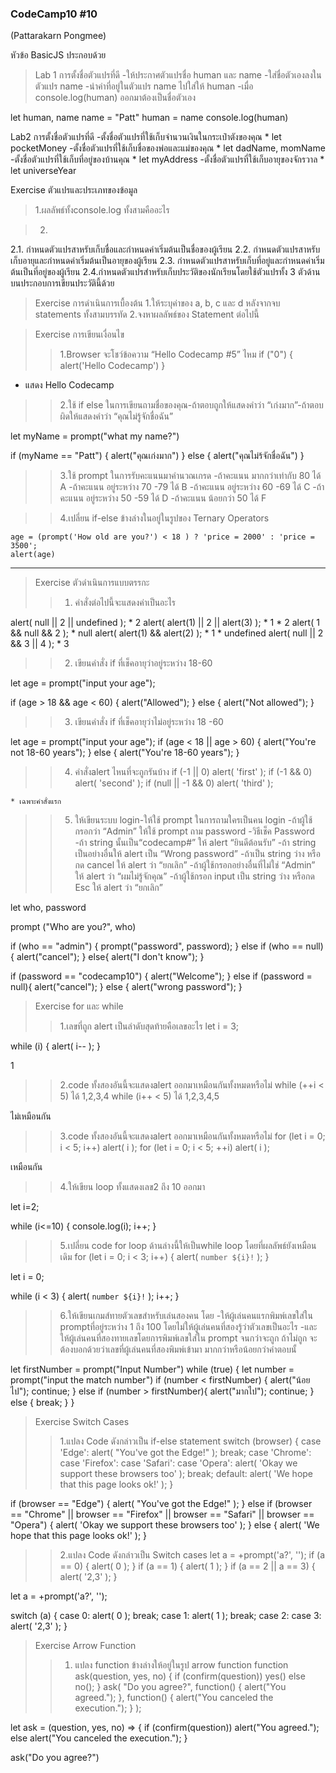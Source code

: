 ### CodeCamp10 #10
(Pattarakarn Pongmee)

หัวข้อ BasicJS
ประกอบด้วย

> Lab 1 การตั้งชื่อตัวแปรที่ดี
-ให้ประกาศตัวแปรชื่อ human และ name
-ใส่ชื่อตัวเองลงในตัวแปร name
-นำค่าที่อยู่ในตัวแปร name ไปใส่ให้ human 
-เมื่อ console.log(human) ออกมาต้องเป็นชื่อตัวเอง

let human, name
name = "Patt"
human = name
console.log(human)


Lab2 การตั้งชื่อตัวแปรที่ดี
-ตั้งชื่อตัวแปรที่ใช้เก็บจำนวนเงินในกระเป๋าตังของคุณ
    * let pocketMoney
-ตั้งชื่อตัวแปรที่ใช้เก็บชื่อของพ่อและแม่ของคุณ
    * let dadName, momName
-ตั้งชื่อตัวแปรที่ใช้เก็บที่อยู่ของบ้านคุณ
    * let myAddress
-ตั้งชื่อตัวแปรที่ใช้เก็บอายุของจักรวาล
    * let universeYear


Exercise ตัวแปรและประเภทของข้อมูล
> 1.ผลลัพธ์ทั้งconsole.log ทั้งสามคืออะไร


> 2.
2.1. กำหนดตัวแปรสาหรับเก็บชื่อและกำหนดค่าเริ่มต้นเป็นชื่อของผู้เรียน
2.2. กำหนดตัวแปรสาหรับเก็บอายุและกำหนดค่าเริ่มต้นเป็นอายุของผู้เรียน
2.3. กำหนดตัวแปรสาหรับเก็บที่อยู่และกำหนดค่าเริ่มต้นเป็นที่อยู่ของผู้เรียน
2.4.กำหนดตัวแปรสำหรับเก็บประวัติของนักเรียนโดยใช้ตัวแปรทั้ง 3 ตัวด้านบนประกอบการเขียนประวัตินี้ด้วย


> Exercise การดำเนินการเบื้องต้น
1.ให้ระบุค่าของ a, b, c และ d หลังจากจบ statements ทั้งสามบรรทัด
2.จงหาผลลัพธ์ของ Statement ต่อไปนี้


> Exercise การเขียนเงื่อนไข
>>1.Browser จะโชว์ข้อความ “Hello Codecamp #5” ไหม
if ("0") {
  alert('Hello Codecamp')
}

* แสดง Hello Codecamp

>>2.ใช้ if else ในการเขียนถามชื่อของคุณ-ถ้าตอบถูกให้แสดงคำว่า “เก่งมาก”-ถ้าตอบผิดให้แสดงคำว่า “คุณไม่รู้จักชื่อฉัน”

let myName = prompt("what my name?")

if (myName == "Patt") {
  alert("คุณเก่งมาก")
} else {
  alert("คุณไม่ร้จักชื่อฉัน")
}

>>3.ใช้ prompt ในการรับคะแนนมาคำนวณเกรด
-ถ้าคะแนน มากกว่าเท่ากับ 80 ได้ A
-ถ้าคะแนน อยู่ระหว่าง 70 -79 ได้ B
-ถ้าคะแนน อยู่ระหว่าง 60 -69 ได้ C
-ถ้าคะแนน อยู่ระหว่าง 50 -59 ได้ D
-ถ้าคะแนน น้อยกว่า 50 ได้ F


>> 4.เปลี่ยน if-else ข้างล่างในอยู่ในรูปของ Ternary Operators
    
    age = (prompt('How old are you?') < 18 ) ? 'price = 2000' : 'price = 3500';
    alert(age)

-----------------------------------



>Exercise ตัวดำเนินการแบบตรรกะ
>>1. คำสั่งต่อไปนี้จะแสดงค่าเป็นอะไร

alert( null || 2 || undefined );
    * 2
alert( alert(1) || 2 || alert(3) );
    * 1
    * 2
alert( 1 && null && 2 );
    * null
alert( alert(1) && alert(2) );
    * 1
    * undefined
alert( null || 2 && 3 || 4 );
    * 3

>>2. เขียนคำสั่ง if ที่เช็คอายุว่าอยู่ระหว่าง 18-60

let age = prompt("input your age");

if (age > 18 && age < 60) {
    alert("Allowed");
} else {
    alert("Not allowed");
}

>>3. เขียนคำสั่ง if ที่เช็คอายุว่าไม่อยู่ระหว่าง 18 -60

let age = prompt("input your age");
if (age < 18 || age > 60) {
    alert("You're not 18-60 years");
} else {
    alert("You're 18-60 years");
}

>>4. คำสั่งalert ไหนที่จะถูกรันบ้าง
if (-1 || 0) alert( 'first' );
if (-1 && 0) alert( 'second' );
if (null || -1 && 0) alert( 'third' );

    * เฉพาะคำสั่งแรก

>>5. ให้เขียนระบบ login-ให้ใช้ prompt ในการถามใครเป็นคน login
-ถ้าผู้ใช้กรอกว่า “Admin” ให้ใช้ prompt ถาม password
-วิธีเช็ค Password
-ถ้า string นั้นเป็น“codecamp#” ให้ alert “ยินดีต้อนรับ”
-ถ้า string เป็นอย่างอื่นให้ alert เป็น “Wrong password”
-ถ้าเป็น string ว่าง หรือ กด cancel ให้ alert ว่า “ยกเลิก”
-ถ้าผู้ใช้กรอกอย่างอื่นที่ไม่ใช่ “Admin” ให้ alert ว่า “ผมไม่รู้จักคุณ”
-ถ้าผู้ใช้กรอก input เป็น string ว่าง หรือกด Esc ให้ alert ว่า “ยกเลิก”

let who, password

prompt ("Who are you?", who)

if (who == "admin") {
    prompt("password", password);
    } else if (who == null) {
        alert("cancel");
    } else{
        alert("I don't know");
    }
    
if (password == "codecamp10") {
    alert("Welcome");
    } else if (password = null){
        alert("cancel");
    } else {
        alert("wrong password");
    }
 

> Exercise for และ while
>>1.เลขที่ถูก alert เป็นลำดับสุดท้ายคือเลขอะไร 
let i = 3;

while (i) {
  alert( i-- );
}

1

>>2.code ทั้งสองอันนี้จะแสดงalert ออกมาเหมือนกันทั้งหมดหรือไม่ 
while (++i < 5) ได้ 1,2,3,4
while (i++ < 5) ได้ 1,2,3,4,5

ไม่เหมือนกัน

>>3.code ทั้งสองอันนี้จะแสดงalert ออกมาเหมือนกันทั้งหมดหรือไม่
for (let i = 0; i < 5; i++) alert( i );
for (let i = 0; i < 5; ++i) alert( i );

เหมือนกัน

>>4.ให้เขียน loop ทั้งแสดงเลข2 ถึง 10 ออกมา

let i=2;

while (i<=10) {
    console.log(i);
    i++;
}

>>5.เปลี่ยน code for loop ด้านล่างนี้ให้เป็นwhile loop โดยที่ผลลัพธ์ยังเหมือนเดิม
for (let i = 0; i < 3; i++) {
  alert( `number ${i}!` );
}

let i = 0;

while (i < 3) {
    alert( `number ${i}!` );
    i++;
}

>>6.ให้เขียนเกมส์ทายตัวเลขสำหรับเล่นสองคน โดย
-ให้ผู้เล่นคนแรกพิมพ์เลขใส่ใน promptที่อยู่ระหว่าง 1 ถึง 100 โดยไม่ให้ผู้เล่นคนที่สองรู้ว่าตัวเลขเป็นอะไร
-และให้ผู้เล่นคนที่สองทายเลขโดยการพิมพ์เลขใส่ใน prompt จนกว่าจะถูก ถ้าไม่ถูก จะต้องบอกด้วยว่าเลขที่ผู้เล่นคนที่สองพิมพ์เข้ามา มากกว่าหรือน้อยกว่าคำตอบนั้

let firstNumber = prompt("Input Number")
    while (true) {
        let number = prompt("input the match number")
        if (number < firstNumber) {
            alert("น้อยไป");
            continue;
        } else if (number > firstNumber){
            alert("มากไป");
            continue;
        } else {
            break;
        }
    }


>Exercise Switch Cases
>>1.แปลง Code ดังกล่าวเป็น if-else statement
switch (browser) {
  case 'Edge':
    alert( "You've got the Edge!" );
    break;
  case 'Chrome':
  case 'Firefox':
  case 'Safari':
  case 'Opera':
    alert( 'Okay we support these browsers too' );
    break;
  default:
    alert( 'We hope that this page looks ok!' );
}

if (browser == "Edge") {
    alert( "You've got the Edge!" );
} else if (browser == "Chrome" || browser == "Firefox" || browser == "Safari" || browser == "Opera") {
    alert( 'Okay we support these browsers too' );
} else {
    alert( 'We hope that this page looks ok!' );
}

>>2.แปลง Code ดังกล่าวเป็น Switch cases
let a = +prompt('a?', '');
if (a == 0) {
  alert( 0 );
}
if (a == 1) {
  alert( 1 );
}
if (a == 2 || a == 3) {
  alert( '2,3' );
}

let a = +prompt('a?', '');

switch (a) {
    case 0:
        alert( 0 );
        break;
    case 1:
        alert( 1 );
        break;
    case 2:
    case 3:
        alert( '2,3' );
}


>Exercise Arrow Function
>>1. แปลง function ข้างล่างให้อยู่ในรูป arrow function
function ask(question, yes, no) {
  if (confirm(question)) yes()
  else no();
}
ask(
  "Do you agree?",
  function() { alert("You agreed."); },
  function() { alert("You canceled the execution."); }
);


let ask = (question, yes, no) => {
    if (confirm(question)) alert("You agreed.");
    else alert("You canceled the execution.");
}

ask("Do you agree?")
